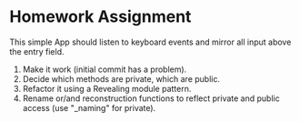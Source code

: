 # Homework Assignment

This simple App should listen to keyboard events and mirror all input above the entry field.

1. Make it work (initial commit has a problem).
1. Decide which methods are private, which are public.
1. Refactor it using a Revealing module pattern.
1. Rename or/and reconstruction functions to reflect private and public access (use "_naming" for private).